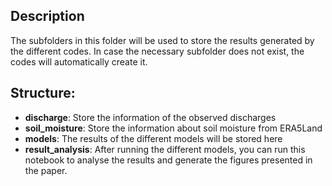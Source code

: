 ## Description
The subfolders in this folder will be used to store the results generated by the different codes. In case the necessary subfolder does not exist, the codes will automatically create it.

## Structure:
- **discharge**: Store the information of the observed discharges
- **soil_moisture**: Store the information about soil moisture from ERA5Land
- **models**: The results of the different models will be stored here
- **result_analysis**: After running the different models, you can run this notebook to analyse the results and generate the figures presented in the paper.